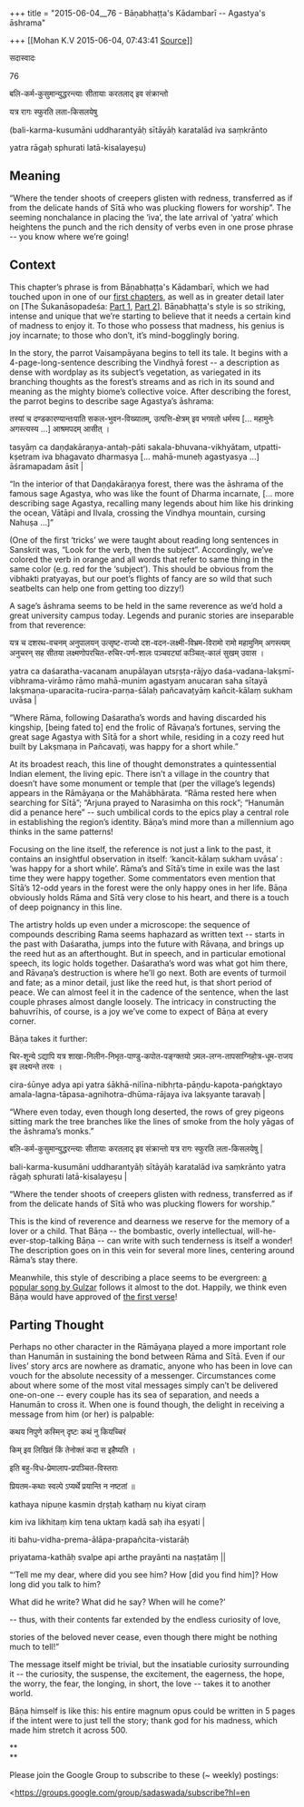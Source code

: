 +++
title = "2015-06-04__76 - Bāṇabhaṭṭa's Kādambarī -- Agastya's āshrama"

+++
[[Mohan K.V	2015-06-04, 07:43:41 [Source](https://groups.google.com/g/sadaswada/c/wxce6oUN6L0)]]



सदास्वादः

76

  

बलि-कर्म-कुसुमान्युद्धरन्त्याः सीतायाः करतलाद् इव संक्रान्तो

यत्र रागः स्फुरति लता-किसलयेषु 

(bali-karma-kusumāni uddharantyāḥ sītāyāḥ karatalād iva saṃkrānto

yatra rāgaḥ sphurati latā-kisalayeṣu)

  
  

## Meaning

  

“Where the tender shoots of creepers glisten with redness, transferred as if from the delicate hands of Sītā who was plucking flowers for worship”. The seeming nonchalance in placing the ‘iva’, the late arrival of ‘yatra’ which heightens the punch and the rich density of verbs even in one prose phrase -- you know where we’re going!

  

## Context

  

This chapter’s phrase is from Bāṇabhaṭṭa's Kādambarī, which we had touched upon in one of our [first chapters](https://groups.google.com/forum/#!topic/sadaswada/GxK13Ty-Ujg), as well as in greater detail later on \[The Śukanāsopadeśa: [Part 1](https://groups.google.com/forum/#!topic/sadaswada/5hUf_QQEKr0), [Part 2](https://groups.google.com/forum/#!topic/sadaswada/Z8XM4EnsWKs)\]. Bāṇabhaṭṭa's style is so striking, intense and unique that we’re starting to believe that it needs a certain kind of madness to enjoy it. To those who possess that madness, his genius is joy incarnate; to those who don’t, it’s mind-bogglingly boring.

  

In the story, the parrot Vaisampāyana begins to tell its tale. It begins with a 4-page-long-sentence describing the Vindhyā forest -- a description as dense with wordplay as its subject’s vegetation, as variegated in its branching thoughts as the forest’s streams and as rich in its sound and meaning as the mighty biome’s collective voice. After describing the forest, the parrot begins to describe sage Agastya’s āshrama:

  

तस्यां च दण्डकारण्यान्तःपाति सकल-भुवन-विख्यातम्, उत्पत्ति-क्षेत्रम् इव भगवतो धर्मस्य \[... महामुनेः अगस्त्यस्य ...\] आश्रमपदम् आसीत् ।

tasyāṃ ca daṇḍakāraṇya-antaḥ-pāti sakala-bhuvana-vikhyātam, utpatti-kṣetram iva bhagavato dharmasya \[... mahā-muneḥ agastyasya ...\] āśramapadam āsīt \|

  

“In the interior of that Daṇḍakāraṇya forest, there was the āshrama of the famous sage Agastya, who was like the fount of Dharma incarnate, \[... more describing sage Agastya, recalling many legends about him like his drinking the ocean, Vātāpi and Ilvala, crossing the Vindhya mountain, cursing Nahuṣa …\]”

  

(One of the first ‘tricks’ we were taught about reading long sentences in Sanskrit was, “Look for the verb, then the subject”. Accordingly, we’ve colored the verb in orange and all words that refer to same thing in the same color (e.g. red for the ‘subject’). This should be obvious from the vibhakti pratyayas, but our poet’s flights of fancy are so wild that such seatbelts can help one from getting too dizzy!)

  

A sage’s āshrama seems to be held in the same reverence as we’d hold a great university campus today. Legends and puranic stories are inseparable from that reverence:

  

यत्र च दशरथ-वचनम् अनुपालयन् उत्सृष्ट-राज्यो दश-वदन-लक्ष्मी-विभ्रम-विरामो रामो महामुनिम् अगस्त्यम् अनुचरन् सह सीतया लक्ष्मणोपरचित-रुचिर-पर्ण-शालः पञ्चवट्यां कञ्चित्-कालं सुखम् उवास ।

yatra ca daśaratha-vacanam anupālayan utsṛṣṭa-rājyo daśa-vadana-lakṣmī-vibhrama-virāmo rāmo mahā-munim agastyam anucaran saha sītayā lakṣmaṇa-uparacita-rucira-parṇa-śālaḥ pañcavaṭyāṃ kañcit-kālaṃ sukham uvāsa \|

  

“Where Rāma, following Daśaratha’s words and having discarded his kingship, \[being fated to\] end the frolic of Rāvaṇa’s fortunes, serving the great sage Agastya with Sītā for a short while, residing in a cozy reed hut built by Lakṣmaṇa in Pañcavaṭi, was happy for a short while.”

  

At its broadest reach, this line of thought demonstrates a quintessential Indian element, the living epic. There isn’t a village in the country that doesn’t have some monument or temple that (per the village’s legends) appears in the Rāmāyaṇa or the Mahābhārata. “Rāma rested here when searching for Sītā”; “Arjuna prayed to Narasimha on this rock”; “Hanumān did a penance here” -- such umbilical cords to the epics play a central role in establishing the region’s identity. Bāṇa’s mind more than a millennium ago thinks in the same patterns!

  

Focusing on the line itself, the reference is not just a link to the past, it contains an insightful observation in itself: ‘kancit-kālaṃ sukham uvāsa’ : ‘was happy for a short while’. Rāma’s and Sītā’s time in exile was the last time they were happy together. Some commentators even mention that Sītā’s 12-odd years in the forest were the only happy ones in her life. Bāṇa obviously holds Rāma and Sītā very close to his heart, and there is a touch of deep poignancy in this line.

  

The artistry holds up even under a microscope: the sequence of compounds describing Rama seems haphazard as written text -- starts in the past with Daśaratha, jumps into the future with Rāvaṇa, and brings up the reed hut as an afterthought. But in speech, and in particular emotional speech, its logic holds together. Daśaratha’s word was what got him there, and Rāvaṇa’s destruction is where he’ll go next. Both are events of turmoil and fate; as a minor detail, just like the reed hut, is that short period of peace. We can almost feel it in the cadence of the sentence, when the last couple phrases almost dangle loosely. The intricacy in constructing the bahuvrīhis, of course, is a joy we’ve come to expect of Bāṇa at every corner.

  

Bāṇa takes it further:

  

चिर-शून्ये ऽद्यापि यत्र शाखा-निलीन-निभृत-पाण्डु-कपोत-पङ्ग्क्तयो ऽमल-लग्न-तापसाग्निहोत्र-धूम-राजय इव लक्ष्यन्ते तरवः ।

cira-śūnye adya api yatra śākhā-nilīna-nibhṛta-pāṇḍu-kapota-paṅgktayo amala-lagna-tāpasa-agnihotra-dhūma-rājaya iva lakṣyante taravaḥ \|

  

“Where even today, even though long deserted, the rows of grey pigeons sitting mark the tree branches like the lines of smoke from the holy yāgas of the āshrama’s monks.”

  

बलि-कर्म-कुसुमान्युद्धरन्त्याः सीतायाः करतलाद् इव संक्रान्तो यत्र रागः स्फुरति लता-किसलयेषु \|

bali-karma-kusumāni uddharantyāḥ sītāyāḥ karatalād iva saṃkrānto yatra rāgaḥ sphurati latā-kisalayeṣu \|

  

“Where the tender shoots of creepers glisten with redness, transferred as if from the delicate hands of Sītā who was plucking flowers for worship.”

  

This is the kind of reverence and dearness we reserve for the memory of a lover or a child. That Bāṇa -- the bombastic, overly intellectual, will-he-ever-stop-talking Bāṇa -- can write with such tenderness is itself a wonder! The description goes on in this vein for several more lines, centering around Rāma’s stay there.

  

Meanwhile, this style of describing a place seems to be evergreen: [a popular song by Gulzar](https://www.youtube.com/watch?v=Y7JRWs9dvVo) follows it almost to the dot. Happily, we think even Bāṇa would have approved of [the first verse](http://gulzar101.blogspot.com/2011/10/chhod-aaye-hum-wo-galiyaan-maachis.html)!

  

## Parting Thought

  

Perhaps no other character in the Rāmāyaṇa played a more important role than Hanumān in sustaining the bond between Rāma and Sītā. Even if our lives’ story arcs are nowhere as dramatic, anyone who has been in love can vouch for the absolute necessity of a messenger. Circumstances come about where some of the most vital messages simply can’t be delivered one-on-one -- every couple has its sea of separation, and needs a Hanumān to cross it. When one is found though, the delight in receiving a message from him (or her) is palpable:

  

कथय निपुणे कस्मिन् दृष्टः कथं नु कियच्चिरं

किम् इव लिखितं किं तेनोक्तं कदा स इहैष्यति ।

इति बहु-विध-प्रेमालाप-प्रपञ्चित-विस्तराः

प्रियतम-कथाः स्वल्पे ऽप्यर्थे प्रयान्ति न नष्टतां ॥

kathaya nipuṇe kasmin dṛṣṭaḥ kathaṃ nu kiyat ciraṃ

kim iva likhitaṃ kiṃ tena uktaṃ kadā saḥ iha eṣyati \|

iti bahu-vidha-prema-ālāpa-prapañcita-vistarāḥ

priyatama-kathāḥ svalpe api arthe prayānti na naṣṭatāṃ \|\|

  

“‘Tell me my dear, where did you see him? How \[did you find him\]? How long did you talk to him?

What did he write? What did he say? When will he come?’

-- thus, with their contents far extended by the endless curiosity of love,

stories of the beloved never cease, even though there might be nothing much to tell!”

  

The message itself might be trivial, but the insatiable curiosity surrounding it -- the curiosity, the suspense, the excitement, the eagerness, the hope, the worry, the fear, the longing, in short, the love -- takes it to another world.

  

Bāṇa himself is like this: his entire magnum opus could be written in 5 pages if the intent were to just tell the story; thank god for his madness, which made him stretch it across 500.

**  
**

Please join the Google Group to subscribe to these (\~ weekly) postings:[](https://groups.google.com/group/sadaswada/subscribe?hl=en)

<https://groups.google.com/group/sadaswada/subscribe?hl=en 

  

